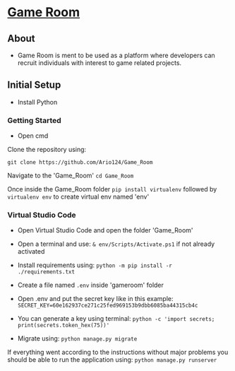 # [Game Room](https://game-room-ht.herokuapp.com/)

## About

* Game Room is ment to be used as a platform where developers can recruit individuals with interest to game related projects.


## Initial Setup

* Install Python


### Getting Started

* Open cmd

Clone the repository using:

 `git clone https://github.com/Ario124/Game_Room`


 Navigate to the 'Game_Room'
 `cd Game_Room`

Once inside the Game_Room folder
`pip install virtualenv` followed by `virtualenv env` to create virtual env named 'env'


### Virtual Studio Code

* Open Virtual Studio Code and open the folder 'Game_Room'
* Open a terminal and use:
 `& env/Scripts/Activate.ps1` if not already activated

* Install requirements using:
 `python -m pip install -r ./requirements.txt`
* Create a file named `.env` inside 'gameroom' folder

* Open .env and put the secret key like in this example: 
`SECRET_KEY=60e162937ce271c25fed969153b9dbb6085ba44315cb4c`

* You can generate a key using terminal: 
 `python -c 'import secrets; print(secrets.token_hex(75))'`

* Migrate using: `python manage.py migrate`

If everything went according to the instructions without major problems you should be able to run the application using: 
`python manage.py runserver`



